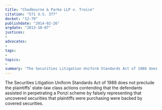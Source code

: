 ```yaml
---
title: "Chadbourne & Parke LLP v. Troice"
citation: "571 U.S. 377"
docket: "12-79"
publishdate: "2014-02-26"
argdate: "2013-10-07"
justices:
- 
advocates:
- 
tags:
- 
topics:
- 
summary: "The Securities Litigation Uniform Standards Act of 1988 does not preclude the plaintiffs’ state-law class actions contending that the defendants assisted in perpetrating a Ponzi scheme by falsely representing that uncovered securities that plaintiffs were purchasing were backed by covered securities."
---
```

The Securities Litigation Uniform Standards Act of 1988 does not preclude the plaintiffs’ state-law class actions contending that the defendants assisted in perpetrating a Ponzi scheme by falsely representing that uncovered securities that plaintiffs were purchasing were backed by covered securities.

